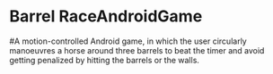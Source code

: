 # Barrel RaceAndroidGame

#A motion-controlled Android game, in which the user circularly manoeuvres a horse around three barrels to beat the timer and avoid getting penalized by hitting the barrels or the walls.
